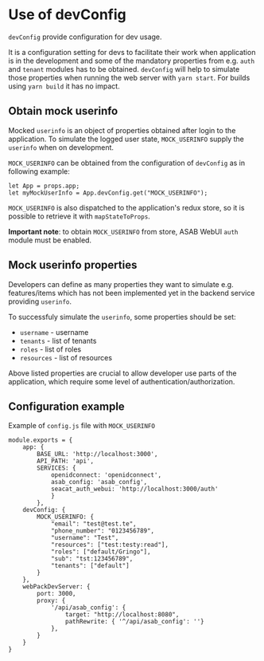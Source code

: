 # Use of devConfig

`devConfig` provide configuration for dev usage.

It is a configuration setting for devs to facilitate their work when application is in the development and some of the mandatory properties from e.g. `auth` and `tenant` modules has to be obtained. `devConfig` will help to simulate those properties when running the web server with `yarn start`. For builds using `yarn build` it has no impact.


## Obtain mock userinfo

Mocked `userinfo` is an object of properties obtained after login to the application. To simulate the logged user state, `MOCK_USERINFO` supply the `userinfo` when on development.

`MOCK_USERINFO` can be obtained from the configuration of `devConfig` as in following example:

```
let App = props.app;
let myMockUserInfo = App.devConfig.get("MOCK_USERINFO");
```

`MOCK_USERINFO` is also dispatched to the application's redux store, so it is possible to retrieve it with `mapStateToProps`.

**Important note**: to obtain `MOCK_USERINFO` from store, ASAB WebUI `auth` module must be enabled.


## Mock userinfo properties

Developers can define as many properties they want to simulate e.g. features/items which has not been implemented yet in the backend service providing `userinfo`.

To successfuly simulate the `userinfo`, some properties should be set:

* `username` - username
* `tenants` - list of tenants
* `roles` - list of roles
* `resources` - list of resources

Above listed properties are crucial to allow developer use parts of the application, which require some level of authentication/authorization.


## Configuration example

Example of `config.js` file with `MOCK_USERINFO`

```
module.exports = {
	app: {
		BASE_URL: 'http://localhost:3000',
		API_PATH: 'api',
		SERVICES: {
			openidconnect: 'openidconnect',
			asab_config: 'asab_config',
			seacat_auth_webui: 'http://localhost:3000/auth'
			}
		},
	devConfig: {
		MOCK_USERINFO: {
			"email": "test@test.te",
			"phone_number": "0123456789",
			"username": "Test",
			"resources": ["test:testy:read"],
			"roles": ["default/Gringo"],
			"sub": "tst:123456789",
			"tenants": ["default"]
		}
	},
	webPackDevServer: {
		port: 3000,
		proxy: {
			'/api/asab_config': {
				target: "http://localhost:8080",
				pathRewrite: { '^/api/asab_config': ''}
			},
		}
	}
}
```
